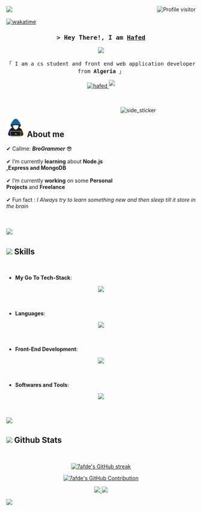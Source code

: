 <!--horizontal divider(gradiant)-->
<img src="https://user-images.githubusercontent.com/73097560/115834477-dbab4500-a447-11eb-908a-139a6edaec5c.gif">

 <a href="https://komarev.com/ghpvc/?username=7afde">
  <img align="right" src="https://komarev.com/ghpvc/?username=7afde&label=Visitors&color=0e75b6&style=flat" alt="Profile visitor" />
</a>

[![wakatime](https://wakatime.com/badge/user/018d0002-0873-4354-92f4-81fbd22bec66.svg)](https://wakatime.com/@018d0002-0873-4354-92f4-81fbd22bec66)

<!--h1 without bottom border-->
<h3 align="center">
        <samp>&gt; Hey There!, I am
                <b><a target="_blank" href="">Hafed</a></b>
        </samp>
</h3>
<p align="center">
  <a href="https://github.com/7afde"><img src="https://readme-typing-svg.herokuapp.com/?lines=Self%20Taught%20Programmer;Front%20End%20Developer;2%2B%20years%20of%20coding%20experience;Always%20learning%20new%20things&center=true&width=380&height=45"></a>
</p>
<p align="center"> 
  <samp>
    「 I am a cs student and front end web application developer from <b>Algeria</b> 」
  </samp>
</p>
<p align="center">
   <a href="https://www.linkedin.com/in/7afde" target="_blank">
	<img src="https://img.shields.io/badge/LinkedIn-0077B5?style=for-the-badge&logo=linkedin&logoColor=white" alt="hafed"/>
   </a>
   <a href="mailto:zouyedhafed00@gmail.com" target="_blank">
<img src="https://img.shields.io/badge/gmail -%23EA4335.svg?style=for-the-badge&logo=gmail&logoColor=white" t=mail style="margin-bottom: 5px;" />
   </a>
</p>

<br><br>
<img align="right" width=200px height=200px alt="side_sticker" src="https://media.giphy.com/media/TEnXkcsHrP4YedChhA/giphy.gif" />

## <picture><img src = "https://github.com/0xAbdulKhalid/0xAbdulKhalid/raw/main/assets/mdImages/about_me.gif" width = 50px></picture> **About me**

✔ Callme: ***BroGrammer*** 😎 <br><br>
✔ I’m currently **learning** about **Node.js ,Express and MongoDB**<br><br>
✔ I’m currently **working** on some **Personal Projects** and **Freelance** <br><br>
✔ Fun fact : *I Always try to learn something new and then sleep till it store in the brain* <br><br><br><br>
<img src="https://user-images.githubusercontent.com/73097560/115834477-dbab4500-a447-11eb-908a-139a6edaec5c.gif">
## <img src="https://media2.giphy.com/media/QssGEmpkyEOhBCb7e1/giphy.gif?cid=ecf05e47a0n3gi1bfqntqmob8g9aid1oyj2wr3ds3mg700bl&rid=giphy.gif" width ="25"><b> Skills</b>
<br>
<p align="center">

- **My Go To Tech-Stack**:
    
<p align="center">
  <img src="https://skillicons.dev/icons?i=next,react,typescript,tailwind" />
</p>

<br>
	
- **Languages**:
    
<p align="center">
  <img src="https://skillicons.dev/icons?i=java,python" />
</p>

<br>   
    
- **Front-End Development**:

<p align="center">
  <img src="https://skillicons.dev/icons?i=html,css,js,tailwind,react,next,typescript,postman,next" />
</p>

<br>

- **Softwares and Tools**:

<p align="center">
  <img src="https://skillicons.dev/icons?i=git,github,cloudflare,linux,npm,vscode,ubuntu,markdown,powershell,nodejs,bash,gitlab,vite,netlify,stackoverflow" />
</p>

<br>

</p>

<img src="https://user-images.githubusercontent.com/73097560/115834477-dbab4500-a447-11eb-908a-139a6edaec5c.gif">

## <img src="https://media.giphy.com/media/iY8CRBdQXODJSCERIr/giphy.gif" width="35"><b> Github Stats </b>
<br>

<p align="center">
  <a href="https://github.com/7afde">
    <img src="https://github-readme-streak-stats.herokuapp.com/?user=7afde&theme=algolia" alt="7afde's GitHub streak"/>
  </a>
</p>
<p align="center">
  <a href="https://github.com/7afde">
    <img src="https://github-profile-summary-cards.vercel.app/api/cards/profile-details?username=7afde&theme=algolia" alt="7afde's GitHub Contribution"/>
  </a>
</p>
<p align="center">
<a href="https://github.com/7afde">
  <img height="180em" src="https://github-readme-stats-eight-theta.vercel.app/api?username=7afde&show_icons=true&theme=algolia&include_all_commits=true&count_private=true"/>
  <img height="180em" src="https://github-readme-stats-eight-theta.vercel.app/api/top-langs/?username=7afde&layout=compact&langs_count=8&theme=algolia&count_private=true"/>
</a>
</p>


<img src="https://user-images.githubusercontent.com/73097560/115834477-dbab4500-a447-11eb-908a-139a6edaec5c.gif">


